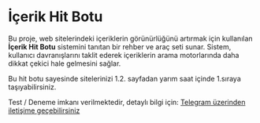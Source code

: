 # İçerik Hit Botu

Bu proje, web sitelerindeki içeriklerin görünürlüğünü artırmak için kullanılan **İçerik Hit Botu** sistemini tanıtan bir rehber ve araç seti sunar. Sistem, kullanıcı davranışlarını taklit ederek içeriklerin arama motorlarında daha dikkat çekici hale gelmesini sağlar.

Bu hit botu sayesinde sitelerinizi 1.2. sayfadan yarım saat içinde 1.sıraya taşıyabilirsiniz. 

Test / Deneme imkanı verilmektedir, detaylı bilgi için: [Telegram üzerinden iletişime geçebilirsiniz](https://t.me/baneseo)
